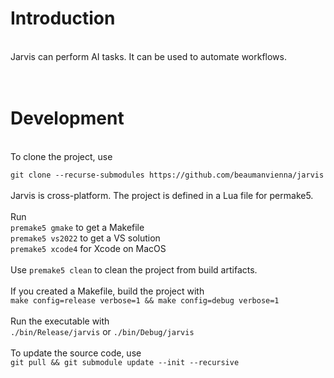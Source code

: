 # Introduction
<br>
Jarvis can perform AI tasks. It can be used to automate workflows.<br>
<br>
<br>

# Development
<br>
To clone the project, use<br>

`git clone --recurse-submodules https://github.com/beaumanvienna/jarvis`<br>
<br>
Jarvis is cross-platform. The project is defined in a Lua file for permake5.<br>
<br>
Run <br>
`premake5 gmake` to get a Makefile<br>
`premake5 vs2022` to get a VS solution<br>
`premake5 xcode4` for Xcode on MacOS<br>
<br>
Use `premake5 clean` to clean the project from build artifacts.<br>
<br>
If you created a Makefile, build the project with<br>
`make config=release verbose=1 && make config=debug verbose=1`<br>
<br>
Run the executable with<br>
`./bin/Release/jarvis` or `./bin/Debug/jarvis`<br>
<br>
To update the source code, use<br>
`git pull && git submodule update --init --recursive`
